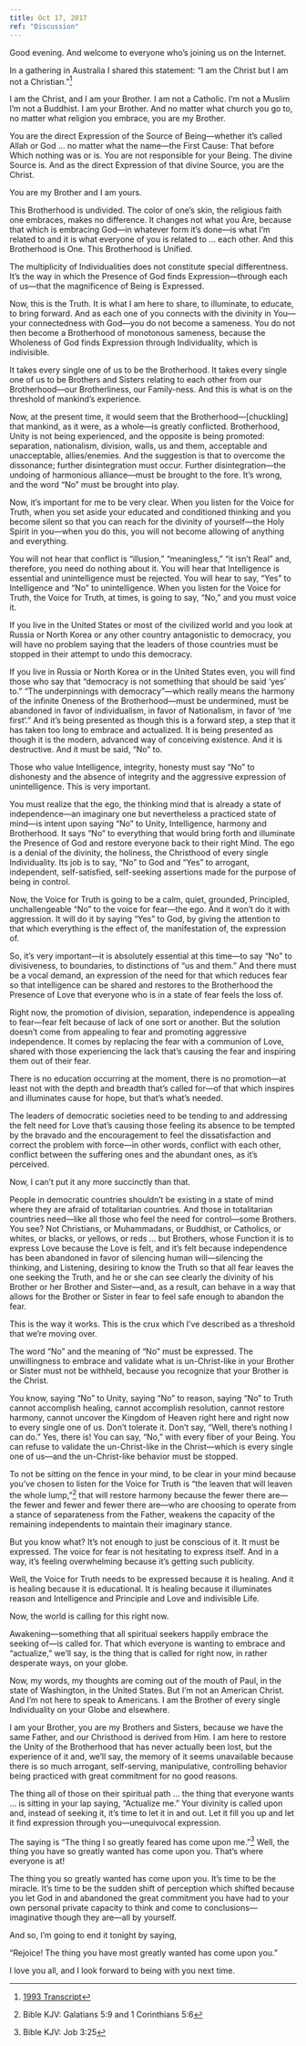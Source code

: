 ```yaml
---
title: Oct 17, 2017
ref: "Discussion"
---
```


Good evening. And welcome to everyone who&rsquo;s joining us on the
Internet.

In a gathering in Australia I shared this statement: &ldquo;I am the
Christ but I am not a Christian.&rdquo;[^1]

I am the Christ, and I am your Brother. I am not a Catholic. I&rsquo;m
not a Muslim I&rsquo;m not a Buddhist. I am your Brother. And no matter
what church you go to, no matter what religion you embrace, you are my
Brother.

You are the direct Expression of the Source of Being&mdash;whether
it&rsquo;s called Allah or God &hellip; no matter what the
name&mdash;the First Cause: That before Which nothing was or is. You are
not responsible for your Being. The divine Source is. And as the direct
Expression of that divine Source, you are the Christ.

You are my Brother and I am yours.

This Brotherhood is undivided. The color of one&rsquo;s skin, the
religious faith one embraces, makes no difference. It changes not what
you Are, because that which is embracing God&mdash;in whatever form
it&rsquo;s done&mdash;is what I&rsquo;m related to and it is what
everyone of you is related to &hellip; each other. And this Brotherhood
is One. This Brotherhood is Unified.

The multiplicity of Individualities does not constitute special
differentness. It&rsquo;s the way in which the Presence of God finds
Expression&mdash;through each of us&mdash;that the magnificence of Being
is Expressed.

Now, this is the Truth. It is what I am here to share, to illuminate, to
educate, to bring forward. And as each one of you connects with the
divinity in You&mdash;your connectedness with God&mdash;you do not
become a sameness. You do not then become a Brotherhood of monotonous
sameness, because the Wholeness of God finds Expression through
Individuality, which is indivisible.

It takes every single one of us to be the Brotherhood. It takes every
single one of us to be Brothers and Sisters relating to each other from
our Brotherhood&mdash;our Brotherliness, our Family-ness. And this is
what is on the threshold of mankind&rsquo;s experience.

Now, at the present time, it would seem that the
Brotherhood&mdash;[chuckling] that mankind, as it were, as a
whole&mdash;is greatly conflicted. Brotherhood, Unity is not being
experienced, and the opposite is being promoted: separation,
nationalism, division, walls, us and them, acceptable and unacceptable,
allies/enemies. And the suggestion is that to overcome the dissonance;
further disintegration must occur. Further disintegration&mdash;the
undoing of harmonious alliance&mdash;must be brought to the fore.
It&rsquo;s wrong, and the word &ldquo;No&rdquo; must be brought into
play.

Now, it&rsquo;s important for me to be very clear. When you listen for
the Voice for Truth, when you set aside your educated and conditioned
thinking and you become silent so that you can reach for the divinity of
yourself&mdash;the Holy Spirit in you&mdash;when you do this, you will
not become allowing of anything and everything.

You will not hear that conflict is &ldquo;illusion,&rdquo;
&ldquo;meaningless,&rdquo; &ldquo;it isn&rsquo;t Real&rdquo; and,
therefore, you need do nothing about it. You will hear that Intelligence
is essential and unintelligence must be rejected. You will hear to say,
&ldquo;Yes&rdquo; to Intelligence and &ldquo;No&rdquo; to
unintelligence. When you listen for the Voice for Truth, the Voice for
Truth, at times, is going to say, &ldquo;No,&rdquo; and you must voice
it.

If you live in the United States or most of the civilized world and you
look at Russia or North Korea or any other country antagonistic to
democracy, you will have no problem saying that the leaders of those
countries must be stopped in their attempt to undo this democracy.

If you live in Russia or North Korea or in the United States even, you
will find those who say that &ldquo;democracy is not something that
should be said &lsquo;yes&rsquo; to.&rdquo; &ldquo;The underpinnings
with democracy&rdquo;&mdash;which really means the harmony of the
infinite Oneness of the Brotherhood&mdash;must be undermined, must be
abandoned in favor of individualism, in favor of Nationalism, in favor
of &lsquo;me first&rsquo;.&rdquo; And it&rsquo;s being presented as
though this is a forward step, a step that it has taken too long to
embrace and actualized. It is being presented as though it is the
modern, advanced way of conceiving existence. And it is destructive. And
it must be said, &ldquo;No&rdquo; to.

Those who value Intelligence, integrity, honesty must say
&ldquo;No&rdquo; to dishonesty and the absence of integrity and the
aggressive expression of unintelligence. This is very important.

You must realize that the ego, the thinking mind that is already a state
of independence&mdash;an imaginary one but nevertheless a practiced
state of mind&mdash;is intent upon saying &ldquo;No&rdquo; to Unity,
Intelligence, harmony and Brotherhood. It says &ldquo;No&rdquo; to
everything that would bring forth and illuminate the Presence of God and
restore everyone back to their right Mind. The ego is a denial of the
divinity, the holiness, the Christhood of every single Individuality.
Its job is to say, &ldquo;No&rdquo; to God and &ldquo;Yes&rdquo; to
arrogant, independent, self-satisfied, self-seeking assertions made for
the purpose of being in control.

Now, the Voice for Truth is going to be a calm, quiet, grounded,
Principled, unchallengeable &ldquo;No&rdquo; to the voice for
fear&mdash;the ego. And it won&rsquo;t do it with aggression. It will do
it by saying &ldquo;Yes&rdquo; to God, by giving the attention to that
which everything is the effect of, the manifestation of, the expression
of.

So, it&rsquo;s very important&mdash;it is absolutely essential at this
time&mdash;to say &ldquo;No&rdquo; to divisiveness, to boundaries, to
distinctions of &ldquo;us and them.&rdquo; And there must be a vocal
demand, an expression of the need for that which reduces fear so that
intelligence can be shared and restores to the Brotherhood the Presence
of Love that everyone who is in a state of fear feels the loss of.

Right now, the promotion of division, separation, independence is
appealing to fear&mdash;fear felt because of lack of one sort or
another. But the solution doesn&rsquo;t come from appealing to fear and
promoting aggressive independence. It comes by replacing the fear with a
communion of Love, shared with those experiencing the lack that&rsquo;s
causing the fear and inspiring them out of their fear.

There is no education occurring at the moment, there is no
promotion&mdash;at least not with the depth and breadth that&rsquo;s
called for&mdash;of that which inspires and illuminates cause for hope,
but that&rsquo;s what&rsquo;s needed.

The leaders of democratic societies need to be tending to and addressing
the felt need for Love that&rsquo;s causing those feeling its absence to
be tempted by the bravado and the encouragement to feel the
dissatisfaction and correct the problem with force&mdash;in other words,
conflict with each other, conflict between the suffering ones and the
abundant ones, as it&rsquo;s perceived.

Now, I can&rsquo;t put it any more succinctly than that.

People in democratic countries shouldn&rsquo;t be existing in a state of
mind where they are afraid of totalitarian countries. And those in
totalitarian countries need&mdash;like all those who feel the need for
control&mdash;some Brothers. You see? Not Christians, or Muhammadans, or
Buddhist, or Catholics, or whites, or blacks, or yellows, or reds
&hellip; but Brothers, whose Function it is to express Love because the
Love is felt, and it&rsquo;s felt because independence has been
abandoned in favor of silencing human will&mdash;silencing the thinking,
and Listening, desiring to know the Truth so that all fear leaves the
one seeking the Truth, and he or she can see clearly the divinity of his
Brother or her Brother and Sister&mdash;and, as a result, can behave in
a way that allows for the Brother or Sister in fear to feel safe enough
to abandon the fear.

This is the way it works. This is the crux which I&rsquo;ve described as
a threshold that we&rsquo;re moving over.

The word &ldquo;No&rdquo; and the meaning of &ldquo;No&rdquo; must be
expressed. The unwillingness to embrace and validate what is
un-Christ-like in your Brother or Sister must not be withheld, because
you recognize that your Brother is the Christ.

You know, saying &ldquo;No&rdquo; to Unity, saying &ldquo;No&rdquo; to
reason, saying &ldquo;No&rdquo; to Truth cannot accomplish healing,
cannot accomplish resolution, cannot restore harmony, cannot uncover the
Kingdom of Heaven right here and right now to every single one of us.
Don&rsquo;t tolerate it. Don&rsquo;t say, &ldquo;Well, there&rsquo;s
nothing I can do.&rdquo; Yes, there is! You can say, &ldquo;No,&rdquo;
with every fiber of your Being. You can refuse to validate the
un-Christ-like in the Christ&mdash;which is every single one of
us&mdash;and the un-Christ-like behavior must be stopped.

To not be sitting on the fence in your mind, to be clear in your mind
because you&rsquo;ve chosen to listen for the Voice for Truth is
&ldquo;the leaven that will leaven the whole lump,&rdquo;[^2] that will
restore harmony because the fewer there are&mdash;the fewer and fewer
and fewer there are&mdash;who are choosing to operate from a stance of
separateness from the Father, weakens the capacity of the remaining
independents to maintain their imaginary stance.

But you know what? It&rsquo;s not enough to just be conscious of it. It
must be expressed. The voice for fear is not hesitating to express
itself. And in a way, it&rsquo;s feeling overwhelming because it&rsquo;s
getting such publicity.

Well, the Voice for Truth needs to be expressed because it is healing.
And it is healing because it is educational. It is healing because it
illuminates reason and Intelligence and Principle and Love and
indivisible Life.

Now, the world is calling for this right now.

Awakening&mdash;something that all spiritual seekers happily embrace the
seeking of&mdash;is called for. That which everyone is wanting to
embrace and &ldquo;actualize,&rdquo; we&rsquo;ll say, is the thing that
is called for right now, in rather desperate ways, on your globe.

Now, my words, my thoughts are coming out of the mouth of Paul, in the
state of Washington, in the United States. But I&rsquo;m not an American
Christ. And I&rsquo;m not here to speak to Americans. I am the Brother
of every single Individuality on your Globe and elsewhere.

I am your Brother, you are my Brothers and Sisters, because we have the
same Father, and our Christhood is derived from Him. I am here to
restore the Unity of the Brotherhood that has never actually been lost,
but the experience of it and, we&rsquo;ll say, the memory of it seems
unavailable because there is so much arrogant, self-serving,
manipulative, controlling behavior being practiced with great commitment
for no good reasons.

The thing all of those on their spiritual path &hellip; the thing that
everyone wants &hellip; is sitting in your lap saying, &ldquo;Actualize
me.&rdquo; Your divinity is called upon and, instead of seeking it,
it&rsquo;s time to let it in and out. Let it fill you up and let it find
expression through you&mdash;unequivocal expression.

The saying is &ldquo;The thing I so greatly feared has come upon
me.&rdquo;[^3] Well, the thing you have so greatly wanted has come upon
you. That&rsquo;s where everyone is at!

The thing you so greatly wanted has come upon you. It&rsquo;s time to be
the miracle. It&rsquo;s time to be the sudden shift of perception which
shifted because you let God in and abandoned the great commitment you
have had to your own personal private capacity to think and come to
conclusions&mdash;imaginative though they are&mdash;all by yourself.

And so, I&rsquo;m going to end it tonight by saying,

&ldquo;Rejoice! The thing you have most greatly wanted has come upon
you.&rdquo;

I love you all, and I look forward to being with you next time.

[^1]: [1993 Transcript](http://heavenlydesigns.homestead.com/1993_-Gold_Coast-a.doc)
[^2]: Bible KJV: Galatians 5:9 and 1 Corinthians 5:6
[^3]: Bible KJV: Job 3:25


